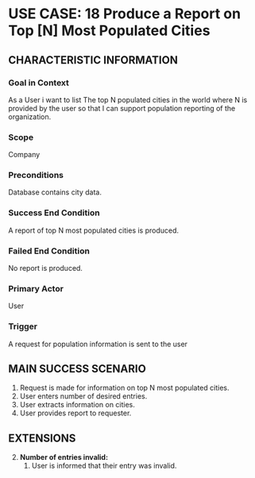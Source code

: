# USE CASE: 18 Produce a Report on Top [N] Most Populated Cities

## CHARACTERISTIC INFORMATION

### Goal in Context

As a User i want to list The top N populated cities in the world where N is provided by the user so that I can support population reporting of the organization.

### Scope

Company

### Preconditions

Database contains city data.

### Success End Condition

A report of top N most populated cities is produced.

### Failed End Condition

No report is produced.

### Primary Actor

User

### Trigger

A request for population information is sent to the user

## MAIN SUCCESS SCENARIO

1. Request is made for information on top N most populated cities.
2. User enters number of desired entries.
3. User extracts information on cities.
4. User provides report to requester.

## EXTENSIONS

2. **Number of entries invalid:**
    1. User is informed that their entry was invalid.